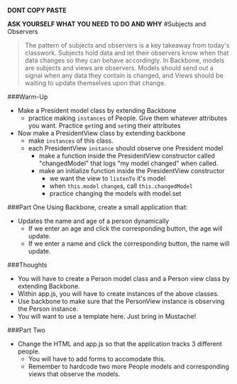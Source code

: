 **DONT COPY PASTE**

**ASK YOURSELF WHAT YOU NEED TO DO AND WHY**
#Subjects and Observers

> The pattern of subjects and observers is a key takeaway from today's classwork. Subjects hold data and let their observers know when that data changes so they can behave accordingly. In Backbone, models are subjects and views are observers. Models should send out a signal when any data they contain is changed, and Views should be waiting to update themselves upon that change.


###Warm-Up
- Make a President model class by extending Backbone
    - practice making `instances` of People. Give them whatever attributes you want. Practice `get`ing and `set`ing their attributes
- Now make a PresidentView class by extending backbone
    - make `instances` of this class.
    - each PresidentView `instance` should observe one President model
      - make a function inside the PresidentView constructor called "changedModel" that logs "my model changed" when called.
      - make an initialize function inside the PresidentView constructor
          - we want the view to `listenTo` it's model
          - when `this.model` `change`s, call `this.changedModel`
          - practice changing the models with model.set



###Part One
Using Backbone, create a small application that:

- Updates the name and age of a person dynamically
    - If we enter an age and click the corresponding button, the age will update.
    - If we enter a name and click the corresponding button, the name will update.


###Thoughts
- You will have to create a Person model class and a Person view class by extending Backbone.
- Within app.js, you will have to create instances of the above classes.
- Use backbone to make sure that the PersonView instance is observing the Person instance.
- You will want to use a template here. Just bring in Mustache!




###Part Two
- Change the HTML and app.js so that the application tracks 3 different people.
    - You will have to add forms to accomodate this.
    - Remember to hardcode two more People models and corresponding views that observe the models.
